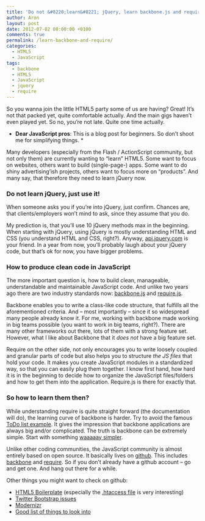 ```yaml
---
title: 'Do not &#8220;learn&#8221; jQuery, learn backbone.js and require.js'
author: Aron
layout: post
date: 2012-07-02 00:00:00 +0100
comments: true
permalink: /learn-backbone-and-require/
categories:
  - HTML5
  - JavaScript
tags:
  - backbone
  - HTML5
  - JavaScript
  - jquery
  - require
---
```

So you wanna join the little HTML5 party some of us are having? Great! It&#8217;s not that packed yet, quite comfortable actually. And the main gigs haven’t even played yet. So no, you&#8217;re not late. Quite one time actually.

<!--more-->

* **Dear JavaScript pros**: This is a blog post for beginners. So don&#8217;t shoot me for simplifying things. *

Many developers (especially from the Flash / ActionScript community, but not only them) are currently wanting to &#8220;learn&#8221; HTML5. Some want to focus on websites, others want to build (single-page-) apps. Some want to do shiny advertising&#8217;ish projects, others want to focus more on &#8220;products&#8221;. And many say, that therefore they need to learn jQuery now.

### Do not learn jQuery, just use it!

When someone asks you if you&#8217;re into jQuery, just confirm. Chances are, that clients/employers won’t mind to ask, since they assume that you do.

My prediction is, that you&#8217;ll use 10 jQuery methods max in the beginning. When starting with jQuery, using jQuery is mostly understanding HTML and CSS (you understand HTML and CSS, right?). Anyway, <a href="http://api.jquery.com/" target="_blank">api.jquery.com</a> is your friend. In a year from now, you&#8217;ll probably laugh about your jQuery code, but that&#8217;s ok for now, you have bigger problems.

### How to produce clean code in JavaScript

The more important question is, how to build clean, manageable, understandable and maintainable JavaScript code. And unlike two years ago there are two industry standards now: <a href="http://documentcloud.github.com/backbone/" target="_blank">backbone.js</a> and <a href="http://requirejs.org/" target="_blank">require.js</a>.

Backbone enables you to write a class-like code structure, that fulfills all the aforementioned criteria. And &#8211; most importantly &#8211; since it so widespread many people already know it. For me, working with backbone made working in big teams possible (you want to work in big teams, right?). There are many other frameworks out there, lots of them with a strong feature set. However, what I like about Backbone that it *does not* have a big feature set. 

Require on the other side, not only encourages you to write loosely coupled and granular parts of code but also helps you to structure *the JS files* that hold your code. It makes you create JavaScript modules in a standardized way, so that you can easily plug them together. I know first hand, how hard it is in the beginning to decide how to organize the JavaScript files/folders and how to get them into the application. Require.js is there for exactly that.

### So how to learn them then?

While understanding require is quite straight forward (the documentation will do), the learning curve of backbone is harder. Try to avoid the famous <a href="http://backbonejs.org/examples/todos/index.html" target="_blank">ToDo list example</a>. It gives the impression that backbone applications are always big and/or complicated. The truth is backbone can be extremely simple. Start with something <a href="http://thomasdavis.github.com/2011/02/01/backbone-introduction.html" target="_blank">waaaaay simpler</a>.

Unlike other coding communities, the JavaScript community is almost entirely based on open source. It basically lives on <a href="https://github.com/" target="_blank">github</a>. This includes <a href="https://github.com/documentcloud/backbone" target="_blank">backbone</a> and <a href="https://github.com/jrburke/requirejs" target="_blank">require</a>. So if you don&#8217;t already have a github account &#8211; go and get one. And hang out there for a while. 

Other things you might want to check on github:  
* <a href="https://github.com/h5bp/html5-boilerplate" target="_blank">HTML5 Boilerplate</a> (especially the <a href="https://github.com/h5bp/html5-boilerplate/blob/master/.htaccess" target="_blank">.htaccess file</a> is very interesting)  
* <a href="https://github.com/twitter/bootstrap/issues" target="_blank">Twitter Bootstrap issues</a>  
* <a href="https://github.com/Modernizr/Modernizr" target="_blank">Modernizr</a>  
* <a href="https://github.com/darcyclarke/Front-end-Developer-Interview-Questions" target="_blank">Good list of things to look into</a> 